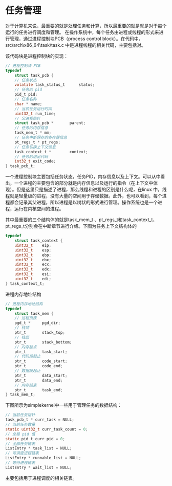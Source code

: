 # 任务管理

​	对于计算机来说，最重要的就是处理任务和计算，所以最重要的就是就是对于每个运行的任务进行调度和管理。 在操作系统中，每个任务由进程或线程的形式来进行管理，通过进程控制块PCB（process control block）。在代码中，src\arch\x86_64\task\task.c 中是进程线程的相关代码，主要包括对。

该代码块是进程控制块的实现：

```c
// 进程控制块 PCB
typedef
    struct task_pcb {
	// 任务状态
	volatile task_status_t		status;
	// 任务的 pid
	pid_t pid;
	// 任务名称
	char * name;
	// 当前任务运行时间
	uint32_t run_time;
	// 父进程指针
	struct task_pcb *		parent;
	// 任务的内存信息
	task_mem_t * mm;
	// 任务中断保存的寄存器信息
	pt_regs_t * pt_regs;
	// 任务切换上下文信息
	task_context_t *		context;
	// 任务的退出代码
	int32_t	exit_code;
} task_pcb_t;
```

一个进程控制块主要包括任务状态，任务PID，内存信息以及上下文。可以从中看出，一个进程的主要包含的部分就是内存信息以及运行的指令（在上下文中体现）。但是这里只是描述了进程，那么线程和进程的区别是什么呢，在linux 中，线程就是轻量级的进程，没有大量的空间用于存储数据。此外，也可以看到，每个进程都会记录其父进程，所以进程是以树状的形式进行管理。操作系统也是一个进程，运行在内核空间的进程。

其中最重要的三个结构体的就是task_mem_t 、pt_regs_t和task_context_t，pt_regs_t分别会在中断章节进行介绍。下图为任务上下文结构体的

```c
typedef
    struct task_context {
	uint32_t	eip;
	uint32_t	esp;
	uint32_t	ebp;
	uint32_t	ebx;
	uint32_t	ecx;
	uint32_t	edx;
	uint32_t	esi;
	uint32_t	edi;
} task_context_t;
```

进程内存地址结构

```c
// 进程内存地址结构
typedef
    struct task_mem {
	// 进程页表
	pgd_t *		pgd_dir;
	// 栈顶
	ptr_t		stack_top;
	// 栈底
	ptr_t		stack_bottom;
	// 内存起点
	ptr_t		task_start;
	// 代码段起止
	ptr_t		code_start;
	ptr_t		code_end;
	// 数据段起止
	ptr_t		data_start;
	ptr_t		data_end;
	// 内存结束
	ptr_t		task_end;
} task_mem_t;
```

下图所示为simplekernel中一些用于管理任务的数据结构：

```c
// 当前任务指针
task_pcb_t * curr_task = NULL;
// 当前任务数量
static uint32_t curr_task_count = 0;
// 全局 pid 值
static pid_t curr_pid = 0;
// 全部任务链表
ListEntry * task_list = NULL;
// 可调度进程链表
ListEntry * runnable_list = NULL;
// 等待进程链表
ListEntry * wait_list = NULL;
```

主要包括用于进程调度的相关链表。





